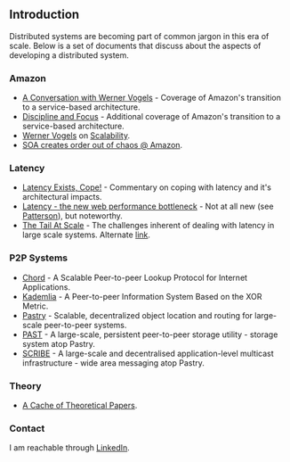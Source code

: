 ## Introduction

Distributed systems are becoming part of common jargon in this era of scale. Below is a set of documents that discuss about the aspects of developing a distributed system.

### Amazon
* [A Conversation with Werner Vogels](https://queue.acm.org/detail.cfm?id=1142065) - Coverage of Amazon's transition to a service-based architecture.
* [Discipline and Focus](https://queue.acm.org/detail.cfm?id=1388773) - Additional coverage of Amazon's transition to a service-based architecture.
* [Werner Vogels](https://www.allthingsdistributed.com/) on [Scalability](http://web.archive.org/web/20130729204944id_/http://itc.conversationsnetwork.org/shows/detail1634.html).
* [SOA creates order out of chaos @ Amazon](https://searchmicroservices.techtarget.com/news/1195702/SOA-creates-order-out-of-chaos-Amazon).

### Latency
* [Latency Exists, Cope!](http://www.addsimplicity.com/adding_simplicity_an_engi/2007/02/latency_exists_.html) - Commentary on coping with latency and it's architectural impacts.
* [Latency - the new web performance bottleneck](https://www.igvita.com/2012/07/19/latency-the-new-web-performance-bottleneck/) - Not at all new (see [Patterson](http://dl.acm.org/citation.cfm?id=1022596)), but noteworthy.
* [The Tail At Scale](https://research.google.com/pubs/pub40801.html) - The challenges inherent of dealing with latency in large scale systems. Alternate [link](https://www2.cs.duke.edu/courses/cps296.4/fall13/838-CloudPapers/dean_longtail.pdf).

### P2P Systems
* [Chord](http://nms.csail.mit.edu/papers/chord.pdf) - A Scalable Peer-to-peer Lookup Protocol for Internet Applications.
* [Kademlia](https://pdos.csail.mit.edu/~petar/papers/maymounkov-kademlia-lncs.pdf) - A Peer-to-peer Information System Based on the XOR Metric.
* [Pastry](http://rowstron.azurewebsites.net/PAST/pastry.pdf) - Scalable, decentralized object location and routing for large-scale peer-to-peer systems.
* [PAST](https://people.mpi-sws.org/~druschel/publications/PAST-hotos.pdf) - A large-scale, persistent peer-to-peer storage utility - storage system atop Pastry.
* [SCRIBE](https://people.mpi-sws.org/~druschel/publications/Scribe-jsac.pdf) - A large-scale and decentralised application-level multicast infrastructure - wide area messaging atop Pastry.

### Theory
* [A Cache of Theoretical Papers](https://github.com/papers-we-love/papers-we-love/tree/master/distributed_systems).

### Contact

I am reachable through [LinkedIn](https://www.linkedin.com/in/arnab008/).
